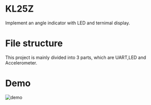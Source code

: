 # KL25Z
Implement an angle indicator with LED and ternimal display.  
# File structure  
This project is mainly divided into 3 parts, which are UART,LED and Accelerometer.  
# Demo  
![demo]("https://github.com/BlainWu/KL25Z/demo_pic.png")

